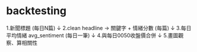 # backtesting
1.新聞標題 (每日N篇)
    ↓
2.clean headline → 關鍵字 + 情緒分數 (每篇)
    ↓
3.每日平均情緒 avg_sentiment (每日一筆)
    ↓
4.與每日0050收盤價合併
    ↓
5.畫圖觀察、算相關性
